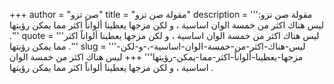 +++
author = "صن تزو"
title = "مقولة صن تزو"
description = '''مقولة صن تزو: ليس هناك اكثر من خمسة الوان اساسية ، و لكن مزجها يعطينا ألواناً اكثر مما يمكن رؤيتها .'''
quote = '''ليس هناك اكثر من خمسة الوان اساسية ، و لكن مزجها يعطينا ألواناً اكثر مما يمكن رؤيتها .'''
slug = '''ليس-هناك-اكثر-من-خمسة-الوان-اساسية-،-و-لكن-مزجها-يعطينا-ألواناً-اكثر-مما-يمكن-رؤيتها'''
+++
ليس هناك اكثر من خمسة الوان اساسية ، و لكن مزجها يعطينا ألواناً اكثر مما يمكن رؤيتها .
